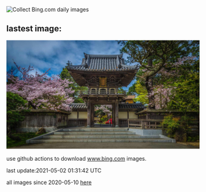 ![Collect Bing.com daily images](https://github.com/counter2015/bing-daily-images/workflows/Collect%20Bing.com%20daily%20images/badge.svg)
## lastest image:
![](images/GGTeaGarden.jpg)

use github actions to download www.bing.com images.

last update:2021-05-02 01:31:42 UTC

all images since 2020-05-10 [here](https://github.com/counter2015/bing-daily-images/tree/master/images) 
